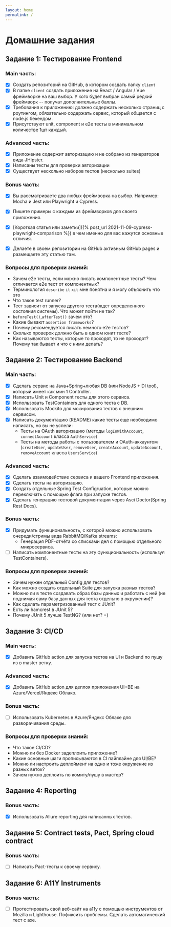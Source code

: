 ```yaml
---
layout: home
permalink: /
---
```


# Домашние задания

## Задание 1: Тестирование Frontend

### Main часть:
- [x] Создать репозиторий на GitHub, в котором создать папку `client`
- [x] В папке `client` создать приложение на React / Angular / Vue фреймворке на ваш выбор. У кого будет выбран самый редкий фреймворк -- получат дополнительные баллы.
- [x] Требования к приложению: должно содержать несколько страниц с роутингом, обязательно содержать сервис, который общается с node.js бекендом.
- [x] Присутствуют unit, component и e2e тесты в минимальном количестве 1шт каждый.

### Advanced часть:
- [x] Приложение содержит авторизацию и не собрано из генераторов вида JHipster.
- [x] Написаны тесты для проверки авторизации
- [x] Существует нескольно наборов тестов (несколько suites)

### Bonus часть:
- [x] Вы рассматриваете два любых фреймворка на выбор. Например: Mocha и Jest или Playwright и Cypress.
- [x] Пишете примеры с каждым из фреймворков для своего приложения.
- [x] [Короткая статья или заметки]({% post_url 2021-11-09-cypress-playwright-comparison %}) в чем именно для вас кажутся основные отличия.
- [x] Делаете в своем репозитории на GitHub активным GitHub pages и размещаете эту статью там.



### Вопросы для проверки знаний:
- Зачем e2e тесты, если можно писать компонентные тесты? Чем отличается e2e тест от компонентных?
- Терминология `describe` `it` `xit` мне понятна и я могу объяснить что это
- Что такое test runner?
- Тест зависит от запуска другого теста(ждет определенного состояния системы). Что может пойти не так?
- `beforeTest()`,`afterTest()` зачем это?
- Какие бывают `assertion frameworks`?
- Почему рекомендуется писать немного e2e тестов?
- Сколько проверок должно быть в одном юнит тесте?
- Как называются тесты, которые то проходят, то не проходят? Почему так бывает и что с ними делать?

## Задание 2: Тестирование Backend

### Main часть:
- [x] Сделать сервис на Java+Spring+любая DB (или NodeJS + DI tool), который имеет как мин 1 Controller.
- [x] Написать Unit и Component тесты для этого сервиса.
- [x] Использовать TestContainers для одного теста с DB.
- [x] Использовать Mockito для мокирования тестов с внешним сервисом.
- [x] Написать документацию (README) какие тесты еще необходимо написать, но вы не успели:
    - Тесты на OAuth авторизацию (методы `logInWithAccount`, `connectAccount` класса `AuthService`)
    - Тесты на методы работы с пользователем и OAuth-аккаунтом (`createUser`, `updateUser`, `removeUser`, `createAccount`, `updateAccount`, `removeAccount` класса `UsersService`)

### Advanced часть:
- [x] Сделать взаимодействие сервиса и вашего Frontend приложения.
- [x] Сделать тесты на авторизацию.
- [x] Создать отдельные Spring Test Configruation, которые можно переключать с помощью флага при запуске тестов.
- [x] Сделать генерацию тестовой документации через Asci Doctor(Spring Rest Docs).

### Bonus часть:
- [x] Придумать функциональность, с которой можно использовать очереди/стримы вида RabbitMQ/Kafka streams:
    - Генерация PDF-отчёта со списками дел с помощью отдельного микросервиса.
- [ ] Написать компонентные тесты на эту функциональность (используя TestContainers).

### Вопросы для проверки знаний:
- Зачем нужен отдельный Config для тестов?
- Как можно создать отдельный Suite для запуска разных тестов?
- Можно ли в тесте создавать образ базы данных и работать с ней (не поднимая саму базу данных для теста отдельно в окружении)?
- Как сделать параметризованный тест с JUnit?
- Есть ли hamcrest в JUnit 5?
- Почему JUnit 5 лучше TestNG? (или нет? =)

## Задание 3: CI/CD

### Main часть:
- [x] Добавить GitHub action для запуска тестов на UI и Backend по пушу из в master ветку.

### Advanced часть:
- [x] Добавить GitHub action для деплоя приложения UI+BE на Azure/Vercel/Яндекс Облако.

### Bonus часть:
- [ ] Использовать Kubernetes в Azure/Яндекс Облаке для разворачивания среды. 

### Вопросы для проверки знаний:
- Что такое CI/CD?
- Можно ли без Docker задеплоить приложение?
- Какие основные шаги прописываются в CI пайплайне для UI/BE?
- Можно ли настроить деплоймент на одно и тоже окружение из разных веток?
- Зачем нужно деплоить по комиту/пушу в мастер?

## Задание 4: Reporting

### Bonus часть:
- [x] Использовать Allure reporting для написанных тестов.

## Задание 5: Contract tests, Pact, Spring cloud contract

### Bonus часть:
- [ ] Написать Pact-тесты к своему сервису.

## Задание 6: A11Y Instruments

### Bonus часть:
- [ ] Протестировать свой веб-сайт на а11y с помощью инструментов от Mozilla и Lighthouse. Пофиксить проблемы. Сделать автоматический тест с axe.